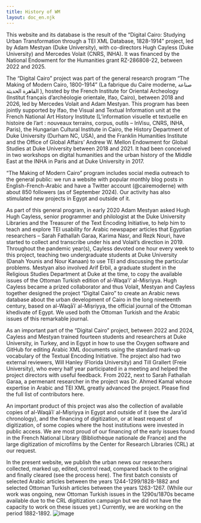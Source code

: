 ```yaml
---
title: History of WM
layout: doc_en.njk
---
```


This website and its database is the result of the “Digital Cairo: Studying Urban Transformation through a TEI XML Database, 1828-1914” project, led by Adam Mestyan (Duke University), with co-directors Hugh Cayless (Duke University) and Mercedes Volait (CNRS, INHA). It was financed by the National Endowment for the Humanities grant RZ-286808-22, between 2022 and 2025.

The “Digital Cairo” project was part of the general research program “The Making of Modern Cairo, 1800-1914” (La fabrique du Caire moderne, صناعة القاهرة الحديثة ), hosted by the French Institute for Oriental Archeology (Institut français d’archéologie orientale, Ifao, Cairo), between 2018 and 2026, led by Mercedes Volait and Adam Mestyan. This program has been jointly supported by Ifao, the Visual and Textual Information unit at the French National Art History Institute (L’information visuelle et textuelle en histoire de l’art : nouveaux terrains, corpus, outils – InVisu, CNRS, INHA, Paris), the Hungarian Cultural Institute in Cairo, the History Department of Duke University (Durham NC, USA), and the Franklin Humanities Institute and the Office of Global Affairs’ Andrew W. Mellon Endowment for Global Studies at Duke University between 2018 and 2021. It had been conceived in two workshops on digital humanities and the urban history of the Middle East at the INHA in Paris and at Duke University in 2017. 

“The Making of Modern Cairo” program includes social media outreach to the general public: we run a website with popular monthly blog posts in English-French-Arabic and have a Twitter account (@cairemoderne) with about 850 followers (as of September 2024). Our activity has also stimulated new projects in Egypt and outside of it. 

As part of this general program, in early 2020 Adam Mestyan asked Hugh Hugh Cayless, senior programmer and philologist at the Duke University Libraries and the Treasurer of the Text Encoding Initiative, to help him to teach and explore TEI usability for Arabic newspaper articles that Egyptian researchers – Sarah Fathallah Garaa, Karima Nasr, and Rezk Nouri, have started to collect and transcribe under his and Volait’s direction in 2019. Throughout the pandemic year(s), Cayless devoted one hour every week to this project, teaching two undergraduate students at Duke University (Danah Younis and Nour Kanaan) to use TEI and discussing the particular problems. Mestyan also involved Arif Erbil, a graduate student in the Religious Studies Department at Duke at the time, to copy the available issues of the Ottoman Turkish edition of al-Waqa’i‘ al-Misriyya. Hugh Cayless became a prized collaborator and thus Volait, Mestyan and Cayless together designed the project “Digital Cairo” to create an Arabic news database about the urban development of Cairo in the long nineteenth century, based on al-Waqāʾiʿ al-Miṣriyya, the official journal of the Ottoman khedivate of Egypt. We used both the Ottoman Turkish and the Arabic issues of this remarkable journal.

As an important part of the “Digital Cairo” project, between 2022 and 2024, Cayless and Mestyan trained fourteen students and researchers at Duke University, in Turkey, and in Egypt in how to use the Oxygen software and GitHub for editing Arabic XML documents using the standard mark-up vocabulary of the Textual Encoding Initiative. The project also had two external reviewers, Will Hanley (Florida University) and Till Grallert (Freie University), who every half year participated in a meeting and helped the project directors with useful feedback. From 2022, next to Sarah Fathallah Garaa, a permenant researcher in the project was Dr. Ahmed Kamal whose expertise in Arabic and TEI XML greatly advanced the project. Please find the full list of contributors here.

An important product of this project was also the collection of available copies of al-Waqāʾiʿ al-Miṣriyya in Egypt and outside of it (see the Jara’id chronology), and the financing of digitization, or at least request of digitization, of some copies where the host institutions were invested in public access. We are most proud of our financing of the early issues found in the French National Library (Bibliothèque nationale de France) and the large digitization of microfilms by the Center for Research Libraries (CRL) at our request.

In the present website, we publish the urban news our researchers collected, marked up, edited, control read, compared back to the original and finally cleared (see the process here). The first batch consists of selected Arabic articles between the years 1244-1299/1828-1882 and selected Ottoman Turkish articles between the years 1263-1267. (While our work was ongoing, new Ottoman Turkish issues in the 1290s/1870s became available due to the CRL digitization campaign but we did not have the capacity to work on these issues yet.) 
Currently, we are working on the period 1882-1892.
![image](https://github.com/user-attachments/assets/c6bdb329-132f-4293-93e6-6022d27864c4)
